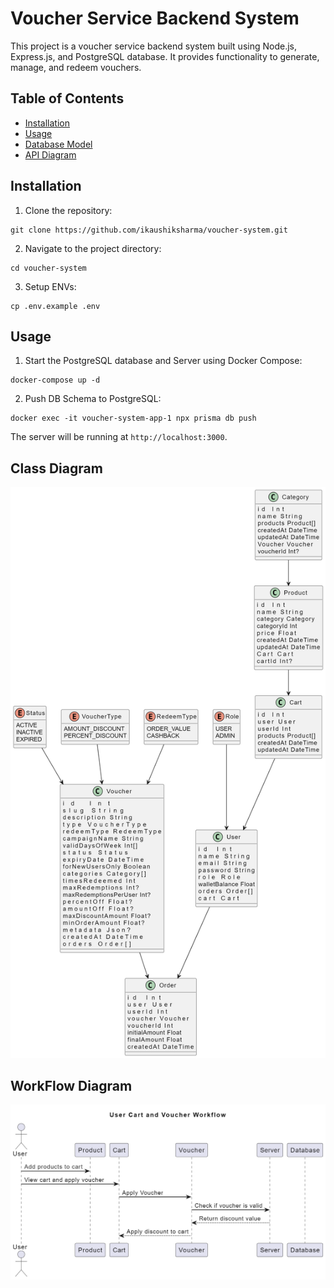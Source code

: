 # Voucher Service Backend System

This project is a voucher service backend system built using Node.js, Express.js, and PostgreSQL database. It provides functionality to generate, manage, and redeem vouchers.

## Table of Contents

- [Installation](#installation)
- [Usage](#usage)
- [Database Model](#database-model)
- [API Diagram](#api-diagram)

## Installation

1. Clone the repository:

```
git clone https://github.com/ikaushiksharma/voucher-system.git
```

2. Navigate to the project directory:

```
cd voucher-system
```

3. Setup ENVs:

```
cp .env.example .env
```

## Usage

1. Start the PostgreSQL database and Server using Docker Compose:

```
docker-compose up -d
```

2. Push DB Schema to PostgreSQL:

```
docker exec -it voucher-system-app-1 npx prisma db push
```

The server will be running at `http://localhost:3000`.

## Class Diagram

![Class Diagram](./assets/class-diagram-2.png)

## WorkFlow Diagram

![WorkFlow Diagram](./assets/workflow-diagram.png)
